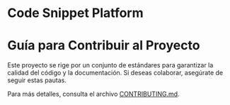 # Code Snippet Platform



# Guía para Contribuir al Proyecto

Este proyecto se rige por un conjunto de estándares para garantizar la calidad del código y la documentación. Si deseas colaborar, asegúrate de seguir estas pautas.

Para más detalles, consulta el archivo [CONTRIBUTING.md](CONTRIBUTING.md).
